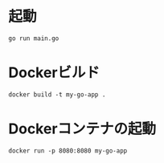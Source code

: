 # 起動
```
go run main.go
```

# Dockerビルド
```
docker build -t my-go-app .
```

# Dockerコンテナの起動
```
docker run -p 8080:8080 my-go-app
```
